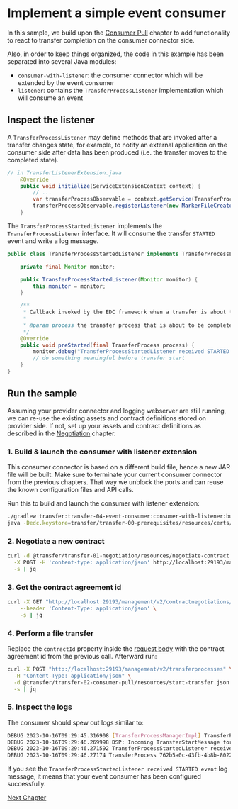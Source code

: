# Implement a simple event consumer

In this sample, we build upon the [Consumer Pull](../transfer-02-consumer-pull/README.md) chapter to add functionality
to react to transfer completion on the consumer connector side.

Also, in order to keep things organized, the code in this example has been separated into several Java modules:

- `consumer-with-listener`: the consumer connector which will be extended by the event consumer
- `listener`: contains the `TransferProcessListener` implementation which will consume an event

## Inspect the listener

A `TransferProcessListener` may define methods that are invoked after a transfer changes state, for example, to notify an
external application on the consumer side after data has been produced (i.e. the transfer moves to the completed state).

```java
// in TransferListenerExtension.java
    @Override
    public void initialize(ServiceExtensionContext context) {
        // ...
        var transferProcessObservable = context.getService(TransferProcessObservable.class);
        transferProcessObservable.registerListener(new MarkerFileCreator(monitor));
    }
```

The `TransferProcessStartedListener` implements the `TransferProcessListener` interface. 
It will consume the transfer `STARTED` event and write a log message.

```java
public class TransferProcessStartedListener implements TransferProcessListener {

    private final Monitor monitor;

    public TransferProcessStartedListener(Monitor monitor) {
        this.monitor = monitor;
    }

    /**
     * Callback invoked by the EDC framework when a transfer is about to be completed.
     *
     * @param process the transfer process that is about to be completed.
     */
    @Override
    public void preStarted(final TransferProcess process) {
        monitor.debug("TransferProcessStartedListener received STARTED event");
        // do something meaningful before transfer start
    }
}
```

## Run the sample

Assuming your provider connector and logging webserver are still running, we can re-use the existing assets and contract definitions stored on 
provider side. If not, set up your assets and contract definitions as described in the [Negotiation](../transfer-01-negotiation/README.md) 
chapter.

### 1. Build & launch the consumer with listener extension

This consumer connector is based on a different build file, hence a new JAR file will be built. 
Make sure to terminate your current consumer connector from the previous chapters. 
That way we unblock the ports and can reuse the known configuration files and API calls.

Run this to build and launch the consumer with listener extension:

```bash
./gradlew transfer:transfer-04-event-consumer:consumer-with-listener:build
java -Dedc.keystore=transfer/transfer-00-prerequisites/resources/certs/cert.pfx -Dedc.keystore.password=123456 -Dedc.vault=transfer/transfer-00-prerequisites/resources/configuration/consumer-vault.properties -Dedc.fs.config=transfer/transfer-00-prerequisites/resources/configuration/consumer-configuration.properties -jar transfer/transfer-04-event-consumer/consumer-with-listener/build/libs/connector.jar
````

### 2. Negotiate a new contract

```bash
curl -d @transfer/transfer-01-negotiation/resources/negotiate-contract.json \
  -X POST -H 'content-type: application/json' http://localhost:29193/management/v2/contractnegotiations \
  -s | jq
```

### 3. Get the contract agreement id

```bash
curl -X GET "http://localhost:29193/management/v2/contractnegotiations/<contract negotiation id, returned by the negotiation call>" \
    --header 'Content-Type: application/json' \
    -s | jq
```

### 4. Perform a file transfer

Replace the `contractId` property inside the [request body](../transfer-02-consumer-pull/resources/start-transfer.json) with the contract agreement id from the previous call.
Afterward run:

```bash
curl -X POST "http://localhost:29193/management/v2/transferprocesses" \
  -H "Content-Type: application/json" \
  -d @transfer/transfer-02-consumer-pull/resources/start-transfer.json \
  -s | jq
```

### 5. Inspect the logs

The consumer should spew out logs similar to:

```bash
DEBUG 2023-10-16T09:29:45.316908 [TransferProcessManagerImpl] TransferProcess 762b5a0c-43fb-4b8b-8022-669043c8fa81 is now in state REQUESTED
DEBUG 2023-10-16T09:29:46.269998 DSP: Incoming TransferStartMessage for class org.eclipse.edc.connector.transfer.spi.types.TransferProcess process: 762b5a0c-43fb-4b8b-8022-669043c8fa81
DEBUG 2023-10-16T09:29:46.271592 TransferProcessStartedListener received STARTED event   <----------------------------
DEBUG 2023-10-16T09:29:46.27174 TransferProcess 762b5a0c-43fb-4b8b-8022-669043c8fa81 is now in state STARTED
```

If you see the `TransferProcessStartedListener received STARTED event` log message, it means that your event consumer has been
configured successfully.

[Next Chapter](../transfer-05-file-transfer-cloud/README.md)
